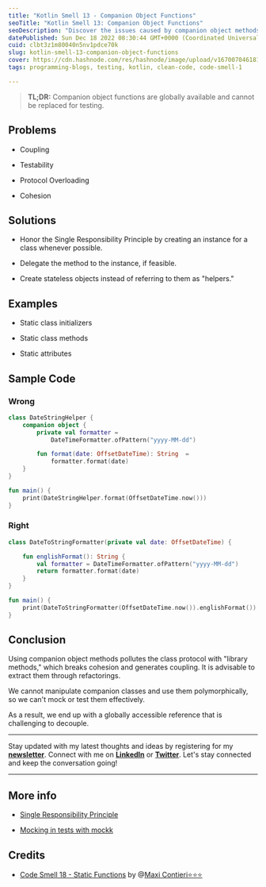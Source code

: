 ```yaml
---
title: "Kotlin Smell 13 - Companion Object Functions"
seoTitle: "Kotlin Smell 13: Companion Object Functions"
seoDescription: "Discover the issues caused by companion object methods in Kotlin, their impact on coupling and testability, and recommended solutions with code examples."
datePublished: Sun Dec 18 2022 08:30:44 GMT+0000 (Coordinated Universal Time)
cuid: clbt3z1m80040n5nv1pdce70k
slug: kotlin-smell-13-companion-object-functions
cover: https://cdn.hashnode.com/res/hashnode/image/upload/v1670070461814/oAFXoWZxX.jpeg
tags: programming-blogs, testing, kotlin, clean-code, code-smell-1

---
```


> **TL;DR:** Companion object functions are globally available and cannot be replaced for testing.

## Problems

* Coupling
    
* Testability
    
* Protocol Overloading
    
* Cohesion
    

## Solutions

* Honor the Single Responsibility Principle by creating an instance for a class whenever possible.
    
* Delegate the method to the instance, if feasible.
    
* Create stateless objects instead of referring to them as "helpers."
    

## Examples

* Static class initializers
    
* Static class methods
    
* Static attributes
    

## Sample Code

### Wrong

```kotlin
class DateStringHelper {
    companion object {
        private val formatter = 
            DateTimeFormatter.ofPattern("yyyy-MM-dd")

        fun format(date: OffsetDateTime): String  =
            formatter.format(date)
    }
}

fun main() {
    print(DateStringHelper.format(OffsetDateTime.now()))
}
```

### Right

```kotlin
class DateToStringFormatter(private val date: OffsetDateTime) {

    fun englishFormat(): String {
        val formatter = DateTimeFormatter.ofPattern("yyyy-MM-dd")
        return formatter.format(date)
    }
}

fun main() {
    print(DateToStringFormatter(OffsetDateTime.now()).englishFormat())
}
```

## Conclusion

Using companion object methods pollutes the class protocol with "library methods," which breaks cohesion and generates coupling. It is advisable to extract them through refactorings.

We cannot manipulate companion classes and use them polymorphically, so we can't mock or test them effectively.

As a result, we end up with a globally accessible reference that is challenging to decouple.

---

Stay updated with my latest thoughts and ideas by registering for my [**newsletter**](https://yonatankarp.com/newsletter). Connect with me on [**LinkedIn**](https://www.linkedin.com/in/yonatankarp/) or [**Twitter**](https://twitter.com/yonatan_karp). Let's stay connected and keep the conversation going!

---

## More info

* [Single Responsibility Principle](https://en.wikipedia.org/wiki/Single-responsibility_principle)
    
* [Mocking in tests with mockk](https://mockk.io/)
    

## Credits

* [Code Smell 18 - Static Functions](https://maximilianocontieri.com/code-smell-18-static-functions) by @[Maxi Contieri⭐⭐⭐](@mcsee)